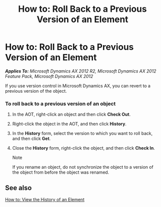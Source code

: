 ﻿---
title: 'How to: Roll Back to a Previous Version of an Element'
TOCTitle: 'How to: Roll Back to a Previous Version of an Element'
ms:assetid: e959f94f-cbb7-448d-af8b-97b9344f2bc5
ms:mtpsurl: https://msdn.microsoft.com/en-us/library/Aa882687(v=AX.60)
ms:contentKeyID: 35268245
ms.date: 11/07/2012
mtps_version: v=AX.60
---

# How to: Roll Back to a Previous Version of an Element 


_**Applies To:** Microsoft Dynamics AX 2012 R2, Microsoft Dynamics AX 2012 Feature Pack, Microsoft Dynamics AX 2012_

If you use version control in Microsoft Dynamics AX, you can revert to a previous version of the object.

### To roll back to a previous version of an object

1.  In the AOT, right-click an object and then click **Check Out**.

2.  Right-click the object in the AOT, and then click **History**.

3.  In the **History** form, select the version to which you want to roll back, and then click **Get**.

4.  Close the **History** form, right-click the object, and then click **Check In**.
    

    > [!NOTE]
    > <P>If you rename an object, do not synchronize the object to a version of the object from before the object was renamed.</P>



## See also

[How to: View the History of an Element](how-to-view-the-history-of-an-element.md)

